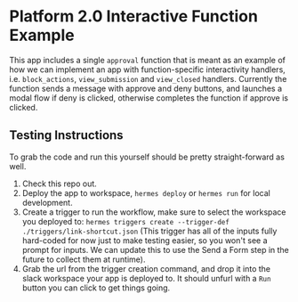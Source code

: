 # Platform 2.0 Interactive Function Example

This app includes a single `approval` function that is meant as an example of how we can implement an app with function-specific interactivity handlers, i.e. `block_actions`, `view_submission` and `view_closed` handlers. Currently the function sends a message with approve and deny buttons, and launches a modal flow if deny is clicked, otherwise completes the function if approve is clicked.

## Testing Instructions

To grab the code and run this yourself should be pretty straight-forward as well.

1. Check this repo out.
2. Deploy the app to workspace, `hermes deploy` or `hermes run` for local development.
3. Create a trigger to run the workflow, make sure to select the workspace you deployed to: `hermes triggers create --trigger-def ./triggers/link-shortcut.json` (This trigger has all of the inputs fully hard-coded for now just to make testing easier, so you won't see a prompt for inputs. We can update this to use the Send a Form step in the future to collect them at runtime).
4. Grab the url from the trigger creation command, and drop it into the slack workspace your app is deployed to. It should unfurl with a `Run` button you can click to get things going.
